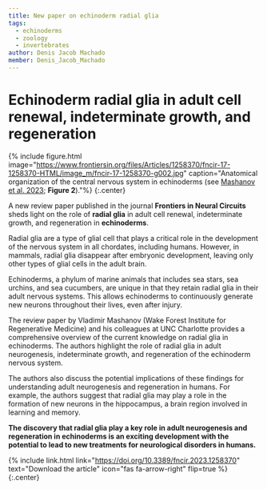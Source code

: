 ```yaml
---
title: New paper on echinoderm radial glia
tags:
  - echinoderms
  - zoology
  - invertebrates
author: Denis Jacob Machado
member: Denis_Jacob_Machado
---
```


# Echinoderm radial glia in adult cell renewal, indeterminate growth, and regeneration

{% include figure.html image="https://www.frontiersin.org/files/Articles/1258370/fncir-17-1258370-HTML/image_m/fncir-17-1258370-g002.jpg" caption="Anatomical organization of the central nervous system in echinoderms (see [Mashanov et al. 2023](https://doi.org/10.3389/fncir.2023.1258370); **Figure 2**)."%}
{:.center}

A new review paper published in the journal **Frontiers in Neural Circuits** sheds light on the role of **radial glia** in adult cell renewal, indeterminate growth, and regeneration in **echinoderms**.

Radial glia are a type of glial cell that plays a critical role in the development of the nervous system in all chordates, including humans. However, in mammals, radial glia disappear after embryonic development, leaving only other types of glial cells in the adult brain.

Echinoderms, a phylum of marine animals that includes sea stars, sea urchins, and sea cucumbers, are unique in that they retain radial glia in their adult nervous systems. This allows echinoderms to continuously generate new neurons throughout their lives, even after injury.

The review paper by Vladimir Mashanov (Wake Forest Institute for Regenerative Medicine) and his colleagues at UNC Charlotte provides a comprehensive overview of the current knowledge on radial glia in echinoderms. The authors highlight the role of radial glia in adult neurogenesis, indeterminate growth, and regeneration of the echinoderm nervous system.

The authors also discuss the potential implications of these findings for understanding adult neurogenesis and regeneration in humans. For example, the authors suggest that radial glia may play a role in the formation of new neurons in the hippocampus, a brain region involved in learning and memory.

**The discovery that radial glia play a key role in adult neurogenesis and regeneration in echinoderms is an exciting development with the potential to lead to new treatments for neurological disorders in humans.**


{% include link.html link="https://doi.org/10.3389/fncir.2023.1258370" text="Download the article" icon="fas fa-arrow-right" flip=true %}
{:.center}
